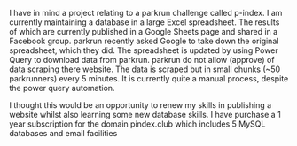 I have in mind a project relating to a parkrun challenge called p-index.
I am currently maintaining a database in a large Excel spreadsheet.
The results of which are currently published in a Google Sheets page and shared in a Facebook group.
parkrun recently asked Google to take down the original spreadsheet, which they did.
The spreadsheet is updated by using Power Query to download data from parkrun.
parkrun do not allow (approve) of data scraping there website. 
The data is scraped but in small chunks (~50 parkrunners) every 5 minutes. 
It is currently quite a manual process, despite the power query automation.

I thought this would be an opportunity to renew my skills in publishing a website whilst also learning
some new database skills. I have purchase a 1 year subscription for the domain pindex.club which includes
5 MySQL databases and email facilities
